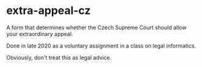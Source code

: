 # extra-appeal-cz
A form that determines whether the Czech Supreme Court should allow your extraordinary appeal.

Done in late 2020 as a voluntary assignment in a class on legal informatics.

Obviously, don't treat this as legal advice.
